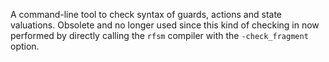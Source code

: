 A command-line tool to check syntax of guards, actions and state valuations.
Obsolete and no longer used since this kind of checking in now performed by directly calling the 
`rfsm` compiler with the `-check_fragment` option. 
